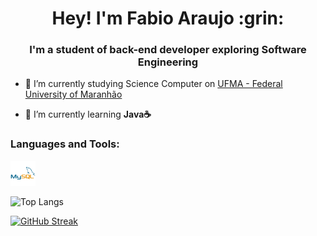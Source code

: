 <h1 align="center">Hey! I'm Fabio Araujo :grin: </h1>
<h3 align="center">I'm a student of back-end developer exploring Software Engineering</h3>

- 🔭 I’m currently studying Science Computer on [UFMA - Federal University of Maranhão](https://portalpadrao.ufma.br/)

- 🌱 I’m currently learning **Java☕**


<h3 align="left">Languages and Tools:</h3>
<p align="left"> <a href="https://www.mysql.com/" target="_blank" rel="noreferrer"> <img src="https://raw.githubusercontent.com/devicons/devicon/master/icons/mysql/mysql-original-wordmark.svg" alt="mysql" width="40" height="40"/> </a> </p>

![Top Langs](https://github-readme-stats-git-masterrstaa-rickstaa.vercel.app/api/top-langs/?username=SEUUSERNAME&layout=compact&bg_color=000&border_color=30A3DC&title_color=E94D5F&text_color=FFF)

[![GitHub Streak](https://streak-stats.demolab.com?user=fabio-araujo-silva)](https://git.io/streak-stats)
